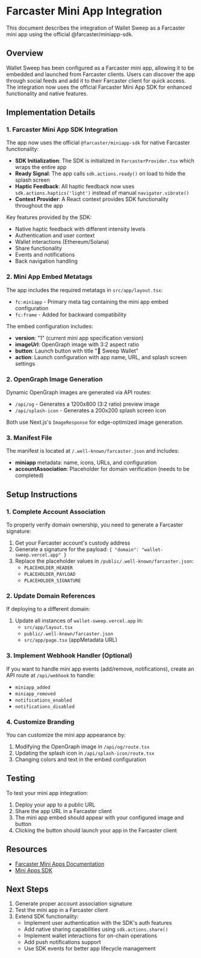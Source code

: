 # Farcaster Mini App Integration

This document describes the integration of Wallet Sweep as a Farcaster mini app using the official @farcaster/miniapp-sdk.

## Overview

Wallet Sweep has been configured as a Farcaster mini app, allowing it to be embedded and launched from Farcaster clients. Users can discover the app through social feeds and add it to their Farcaster client for quick access. The integration now uses the official Farcaster Mini App SDK for enhanced functionality and native features.

## Implementation Details

### 1. Farcaster Mini App SDK Integration

The app now uses the official `@farcaster/miniapp-sdk` for native Farcaster functionality:

- **SDK Initialization**: The SDK is initialized in `FarcasterProvider.tsx` which wraps the entire app
- **Ready Signal**: The app calls `sdk.actions.ready()` on load to hide the splash screen
- **Haptic Feedback**: All haptic feedback now uses `sdk.actions.haptics('light')` instead of manual `navigator.vibrate()`
- **Context Provider**: A React context provides SDK functionality throughout the app

Key features provided by the SDK:
- Native haptic feedback with different intensity levels
- Authentication and user context
- Wallet interactions (Ethereum/Solana)
- Share functionality
- Events and notifications
- Back navigation handling

### 2. Mini App Embed Metatags

The app includes the required metatags in `src/app/layout.tsx`:

- `fc:miniapp` - Primary meta tag containing the mini app embed configuration
- `fc:frame` - Added for backward compatibility

The embed configuration includes:
- **version**: "1" (current mini app specification version)
- **imageUrl**: OpenGraph image with 3:2 aspect ratio
- **button**: Launch button with title "🧹 Sweep Wallet"
- **action**: Launch configuration with app name, URL, and splash screen settings

### 2. OpenGraph Image Generation

Dynamic OpenGraph images are generated via API routes:

- `/api/og` - Generates a 1200x800 (3:2 ratio) preview image
- `/api/splash-icon` - Generates a 200x200 splash screen icon

Both use Next.js's `ImageResponse` for edge-optimized image generation.

### 3. Manifest File

The manifest is located at `/.well-known/farcaster.json` and includes:

- **miniapp** metadata: name, icons, URLs, and configuration
- **accountAssociation**: Placeholder for domain verification (needs to be completed)

## Setup Instructions

### 1. Complete Account Association

To properly verify domain ownership, you need to generate a Farcaster signature:

1. Get your Farcaster account's custody address
2. Generate a signature for the payload: `{ "domain": "wallet-sweep.vercel.app" }`
3. Replace the placeholder values in `/public/.well-known/farcaster.json`:
   - `PLACEHOLDER_HEADER`
   - `PLACEHOLDER_PAYLOAD`
   - `PLACEHOLDER_SIGNATURE`

### 2. Update Domain References

If deploying to a different domain:

1. Update all instances of `wallet-sweep.vercel.app` in:
   - `src/app/layout.tsx`
   - `public/.well-known/farcaster.json`
   - `src/app/page.tsx` (appMetadata URL)

### 3. Implement Webhook Handler (Optional)

If you want to handle mini app events (add/remove, notifications), create an API route at `/api/webhook` to handle:

- `miniapp_added`
- `miniapp_removed`
- `notifications_enabled`
- `notifications_disabled`

### 4. Customize Branding

You can customize the mini app appearance by:

1. Modifying the OpenGraph image in `/api/og/route.tsx`
2. Updating the splash icon in `/api/splash-icon/route.tsx`
3. Changing colors and text in the embed configuration

## Testing

To test your mini app integration:

1. Deploy your app to a public URL
2. Share the app URL in a Farcaster client
3. The mini app embed should appear with your configured image and button
4. Clicking the button should launch your app in the Farcaster client

## Resources

- [Farcaster Mini Apps Documentation](https://miniapps.farcaster.xyz/docs/specification)
- [Mini Apps SDK](https://github.com/farcasterxyz/miniapps)

## Next Steps

1. Generate proper account association signature
2. Test the mini app in a Farcaster client
3. Extend SDK functionality:
   - Implement user authentication with the SDK's auth features
   - Add native sharing capabilities using `sdk.actions.share()`
   - Implement wallet interactions for on-chain operations
   - Add push notifications support
   - Use SDK events for better app lifecycle management